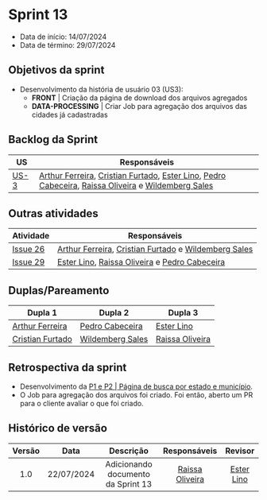 # Sprint 13

- Data de início: 14/07/2024
- Data de término: 29/07/2024

## Objetivos da sprint
* Desenvolvimento da história de usuário 03 (US3): 
    * **FRONT** | Criação da página de download dos arquivos agregados
    * **DATA-PROCESSING** | Criar Job para agregação dos arquivos das cidades já cadastradas 


## Backlog da Sprint
|**US**|**Responsáveis**|
|--------|-------------|
| [US-3](https://github.com/ResidenciaTICBrisa/T2G4-Querido-Diario/issues/15) | [Arthur Ferreira](https://github.com/ArthurFerreiraRodrigues), [Cristian Furtado](https://github.com/csafurtado), [Ester Lino](https://github.com/esteerlino), [Pedro Cabeceira](https://github.com/pkbceira03), [Raissa Oliveira](https://github.com/raissamsoliveira) e [Wildemberg Sales](https://github.com/wildemberg-sales) |

## Outras atividades
|**Atividade**|**Responsáveis**|
|--------|-------------|
| [Issue 26](https://github.com/ResidenciaTICBrisa/T2G4-Querido-Diario/issues/26) | [Arthur Ferreira](https://github.com/ArthurFerreiraRodrigues), [Cristian Furtado](https://github.com/csafurtado) e [Wildemberg Sales](https://github.com/wildemberg-sales) |
| [Issue 29](https://github.com/ResidenciaTICBrisa/T2G4-Querido-Diario/issues/28) | [Ester Lino](https://github.com/esteerlino),  [Raissa Oliveira](https://github.com/raissamsoliveira) e [Pedro Cabeceira](https://github.com/pkbceira03) |

## Duplas/Pareamento
|**Dupla 1**|**Dupla 2**|**Dupla 3**|
|-----------|-----------|-----------|
| [Arthur Ferreira](https://github.com/ArthurFerreiraRodrigues) | [Pedro Cabeceira](https://github.com/pkbceira03) | [Ester Lino](https://github.com/esteerlino) |
| [Cristian Furtado](https://github.com/csafurtado) | [Wildemberg Sales](https://github.com/wildemberg-sales) | [Raissa Oliveira](https://github.com/raissamsoliveira) |

## Retrospectiva da sprint 
* Desenvolvimento da  [P1 e P2 | Página de busca por estado e município](https://www.figma.com/design/PTRrSgLiz6DOlkYwA3Tt6Q/Prot%C3%B3tipo-para-a-p%C3%A1gina-%22Tecnologia-na-Educa%C3%A7%C3%A3o%22?node-id=416-6&t=BNnCpDpNmojNy1q0-0).
* O Job para agregação dos arquivos foi criado. Foi então, aberto um PR para o cliente avaliar o que foi criado. 


## Histórico de versão

| Versão |    Data    |   Descrição   |       Responsáveis        |                     Revisor                     |
| :----: | :--------: | :-----------: | :-----------------------: | :---------------------------------------------: |
|  1.0   | 22/07/2024  | Adicionando documento da Sprint 13 | [Raissa Oliveira](https://github.com/raissamsoliveira)                           |    [Ester Lino](https://github.com/esteerlino)|